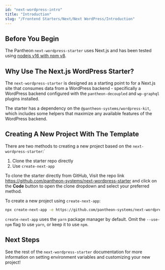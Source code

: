 ```yaml
---
id: "next-wordpress-intro"
title: "Introduction"
slug: "/Frontend Starters/Next/Next WordPress/Introduction"
---
```


## Before You Begin

The Pantheon `next-wordpress-starter` uses Next.js and has been tested using [nodejs v16 with npm v8](https://nodejs.org/en/download/).

## Why Use The Next.js WordPress Starter?

The `next-wordpress-starter` is designed as a starting point to for a Next.js site that consumes data from a WordPress backend - specifically a WordPress backend configured with the `pantheon-decoupled` and `wp-graphql` plugins installed.

The starter has a dependency on the `@pantheon-systems/wordpress-kit`, which
includes some helpers that maximize any available features of the WordPress backend.

## Creating A New Project With The Template

There are two methods to creating a new project based on the `next-wordpress-starter`:`

1. Clone the starter repo directly
2. Use `create-next-app`

To clone the starter directly from GitHub, Visit the repo link https://github.com/pantheon-systems/next-wordpress-starter and click on the **Code** button to open the clone dropdown and select your preferred method.

To create a new project using `create-next-app`:

```bash
npx create-next-app -e https://github.com/pantheon-systems/next-wordpress-starter --use-npm
```

`create-next-app` uses the `yarn` package manager by default. Omit the `--use-npm` flag to use `yarn`, or keep it to use `npm`.

## Next Steps

See the rest of the `next-wordpress-starter` documentation for more information on setting environment variables and customizing your new project!
